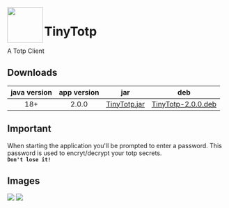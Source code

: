 <img width="82" align="left" src="https://raw.githubusercontent.com/tinycodecrank/TinyTotp/master/deb-content/icon.svg"/>

# TinyTotp

A Totp Client

## Downloads

java version | app version | jar | deb
:----------: | :---------: | :-: | :-:
18+          | 2.0.0       | [TinyTotp.jar](https://github.com/tinycodecrank/TinyTotp/releases/download/v2.0.0/TinyTotp.jar) | [TinyTotp-2.0.0.deb](https://github.com/tinycodecrank/TinyTotp/releases/download/v2.0.0/TinyTotp-2.0.0.deb)

## Important

When starting the application you'll be prompted to enter a password.
This password is used to encryt/decrypt your totp secrets.
</br>**```Don't lose it!```**


## Images

![](https://raw.githubusercontent.com/tinycodecrank/TinyTotp/master/md/Main.png)
![](https://raw.githubusercontent.com/tinycodecrank/TinyTotp/master/md/AddSecret.png)
